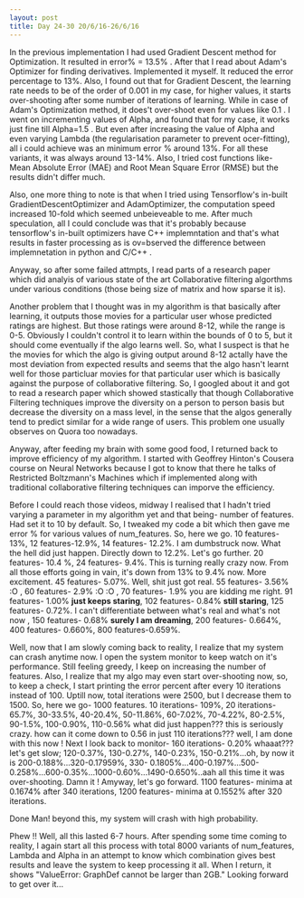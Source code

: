 ```yaml
---
layout: post
title: Day 24-30 20/6/16-26/6/16
---
```

In the previous implementation I had used Gradient Descent method for Optimization. It resulted in error% = 13.5% . After that I read about Adam's Optimizer for finding derivatives. Implemented it myself. It reduced the error percentage to 13%. Also, I found out that for Gradient Descent, the learning rate needs to be of the order of 0.001 in my case, for higher values, it starts over-shooting after some number of iterations of learning. While in case of Adam's Optimization method, it does't over-shoot even for values like 0.1 . I went on incrementing values of Alpha, and found that for my case, it works just fine till Alpha=1.5 . But even after increasing the value of Alpha and even varying Lambda (the regularisation parameter to prevent ocer-fitting), all i could achieve was an minimum error % around 13%. For all these variants, it was always around 13-14%. Also, I tried cost functions like- Mean Absolute Error (MAE) and Root Mean Square Error (RMSE) but the results didn't differ much.

Also, one more thing to note is that when I tried using Tensorflow's in-built GradientDescentOptimizer and AdamOptimizer, the computation speed increased 10-fold which seemed unbeieveable to me. After much speculation, all I could conclude was that it's probably because tensorflow's in-built optimizers have C++ implemntation and that's what results in faster processing as is ov=bserved the difference between implemnetation in python and C/C++ .

Anyway, so after some failed attmpts, I read parts of a research paper which did analyis of various state of the art Collaborative filtering algorthms under various conditions (those being size of matrix and how sparse it is).

Another problem that I thought was in my algorithm is that basically after learning, it outputs those movies for a particular user whose predicted ratings are highest. But those ratings were around 8-12, while the range is 0-5. Obviously I couldn't control it to learn within the bounds of 0 to 5, but it should come eventually if the algo learns well. So, what I suspect is that he the movies for which the algo is giving output around 8-12 actally have the most deviation from expected results and seems that the algo hasn't learnt well for those particluar movies for that particular user which is basically against the purpose of collaborative filtering. So, I googled about it and got to read a research paper which showed stastically that though Collaborative Filtering techniques improve the diversity on a person to person basis but decrease the diversity on a mass level, in the sense that the algos generally tend to predict similar for a wide range of users. This problem one usually observes on Quora too nowadays.

Anyway, after feeding my brain with some good food, I returned back to improve efficiency of my algorithm. I started with Geoffrey Hinton's Cousera course on Neural Networks because I got to know that there he talks of Restricted Boltzmann's Machines which if implemented along with traditional collaborative filtering techniques can imporve the efficiency. 

Before I could reach those videos, midway I realised that I hadn't tried varying a parameter in my algorithm yet and that being- number of features. Had set it to 10 by default. So, I tweaked my code a bit which then gave me error % for various values of num_features. So, here we go. 10 features- 13%, 12 features-12.9%, 14 features- 12.2%. I am dumbstruck now. What the hell did just happen. Directly down to 12.2%. Let's go further. 20 features- 10.4 %, 24 features- 9.4%. This is turning really crazy now. From all those efforts going in vain, it's down from 13% to 9.4% now. More excitement. 45 features- 5.07%. Well, shit just got real. 55 features- 3.56% :O , 60 features- 2.9% :O :O , 70 features- 1.9% you are kidding me right. 91 features- 1.00% **just keeps staring**, 102 features- 0.84% **still staring**, 125 features- 0.72%. I can't differentiate between what's real and what's not now , 150 features- 0.68% **surely I am dreaming**, 200 features- 0.664%, 400 features- 0.660%, 800 features-0.659%. 

Well, now that I am slowly coming back to reality, I realize that my system can crash anytime now. I open the system monitor to keep watch on it's performance. Still feeling greedy, I keep on increasing the number of features. Also, I realize that my algo may even start over-shooting now, so, to keep a check, I start printing the error percent after every 10 iterations instead of 100. Uptill now, total iterations were 2500, but I decrease them to 1500. So, here we go- 1000 features. 10 iterations- 109%, 20 iterations- 65.7%, 30-33.5%, 40-20.4%, 50-11.86%, 60-7.02%, 70-4.22%, 80-2.5%, 90-1.5%, 100-0.90%, 110-0.56% what did just happen??? this is seriously crazy. how can it come down to 0.56 in just 110 iterations??? well, I am done with this now ! Next I look back to monitor- 160 iterations- 0.20% whaaat??? let's get slow; 120-0.37%, 130-0.27%, 140-0.23%, 150-0.21%...oh, by now it is 200-0.188%...320-0.17959%, 330- 0.1805%...400-0.197%...500-0.258%...600-0.35%...1000-0.60%...1490-0.650%..aah all this time it was over-shooting. Damn it ! Amyway, let's go forward. 1100 features- minima at 0.1674% after 340 iterations, 1200 features- minima at 0.1552% after 320 iterations. 

Done Man! beyond this, my system will crash with high probability.

Phew !! Well, all this lasted 6-7 hours. After spending some time coming to reality, I again start all this process with total 8000 variants of num_features, Lambda and Alpha in an attempt to know which combination gives best results and leave the system to keep processing it all. When I return, it shows "ValueError: GraphDef cannot be larger than 2GB." Looking forward to get over it...
